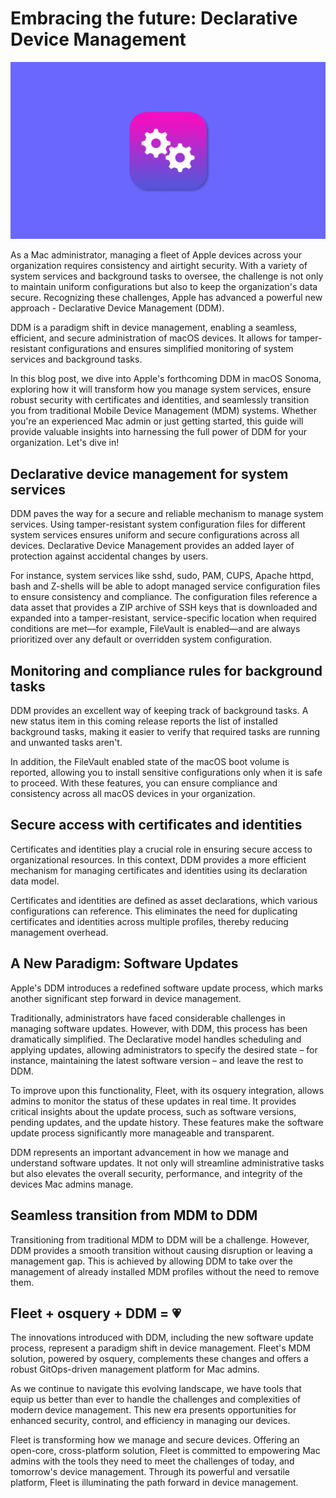 # Embracing the future: Declarative Device Management 

![Embracing the future: Declarative Device Management](../website/assets/images/articles/embracing-the-future-declarative-device-management@2x.png)

As a Mac administrator, managing a fleet of Apple devices across your organization requires consistency and airtight security. With a variety of system services and background tasks to oversee, the challenge is not only to maintain uniform configurations but also to keep the organization's data secure. Recognizing these challenges, Apple has advanced a powerful new approach - Declarative Device Management (DDM).

DDM is a paradigm shift in device management, enabling a seamless, efficient, and secure administration of macOS devices. It allows for tamper-resistant configurations and ensures simplified monitoring of system services and background tasks.

In this blog post, we dive into Apple's forthcoming DDM in macOS Sonoma, exploring how it will transform how you manage system services, ensure robust security with certificates and identities, and seamlessly transition you from traditional Mobile Device Management (MDM) systems. Whether you're an experienced Mac admin or just getting started, this guide will provide valuable insights into harnessing the full power of DDM for your organization. Let's dive in!


## Declarative device management for system services

DDM paves the way for a secure and reliable mechanism to manage system services. Using tamper-resistant system configuration files for different system services ensures uniform and secure configurations across all devices. Declarative Device Management provides an added layer of protection against accidental changes by users.

For instance, system services like sshd, sudo, PAM, CUPS, Apache httpd, bash and Z-shells will be able to adopt managed service configuration files to ensure consistency and compliance. The configuration files reference a data asset that provides a ZIP archive of SSH keys that is downloaded and expanded into a tamper-resistant, service-specific location when required conditions are met—for example, FileVault is enabled—and are always prioritized over any default or overridden system configuration.


## Monitoring and compliance rules for background tasks

DDM provides an excellent way of keeping track of background tasks. A new status item in this coming release reports the list of installed background tasks, making it easier to verify that required tasks are running and unwanted tasks aren't.

In addition, the FileVault enabled state of the macOS boot volume is reported, allowing you to install sensitive configurations only when it is safe to proceed. With these features, you can ensure compliance and consistency across all macOS devices in your organization.


## Secure access with certificates and identities

Certificates and identities play a crucial role in ensuring secure access to organizational resources. In this context, DDM provides a more efficient mechanism for managing certificates and identities using its declaration data model.

Certificates and identities are defined as asset declarations, which various configurations can reference. This eliminates the need for duplicating certificates and identities across multiple profiles, thereby reducing management overhead.


## A New Paradigm: Software Updates

Apple's DDM introduces a redefined software update process, which marks another significant step forward in device management.

Traditionally, administrators have faced considerable challenges in managing software updates. However, with DDM, this process has been dramatically simplified. The Declarative model handles scheduling and applying updates, allowing administrators to specify the desired state – for instance, maintaining the latest software version – and leave the rest to DDM.

To improve upon this functionality, Fleet, with its osquery integration, allows admins to monitor the status of these updates in real time. It provides critical insights about the update process, such as software versions, pending updates, and the update history. These features make the software update process significantly more manageable and transparent.

DDM represents an important advancement in how we manage and understand software updates. It not only will streamline administrative tasks but also elevates the overall security, performance, and integrity of the devices Mac admins manage.


## Seamless transition from MDM to DDM

Transitioning from traditional MDM to DDM will be a challenge. However, DDM provides a smooth transition without causing disruption or leaving a management gap. This is achieved by allowing DDM to take over the management of already installed MDM profiles without the need to remove them.


## Fleet + osquery + DDM = 💗

The innovations introduced with DDM, including the new software update process, represent a paradigm shift in device management. Fleet's MDM solution, powered by osquery, complements these changes and offers a robust GitOps-driven management platform for Mac admins.

As we continue to navigate this evolving landscape, we have tools that equip us better than ever to handle the challenges and complexities of modern device management. This new era presents opportunities for enhanced security, control, and efficiency in managing our devices.

Fleet is transforming how we manage and secure devices. Offering an open-core, cross-platform solution, Fleet is committed to empowering Mac admins with the tools they need to meet the challenges of today, and tomorrow's device management. Through its powerful and versatile platform, Fleet is illuminating the path forward in device management.



<meta name="category" value="announcements">
<meta name="authorGitHubUsername" value="spokanemac">
<meta name="authorFullName" value="JD Strong">
<meta name="publishedOn" value="2023-07-06">
<meta name="articleTitle" value="Embracing the future: Declarative Device Management">
<meta name="articleImageUrl" value="../website/assets/images/articles/embracing-the-future-declarative-device-management@2x.png">
<meta name="description" value="Explore the transformative impact of Declarative Device Management (DDM), Fleet, and osquery for MacAdmins.">